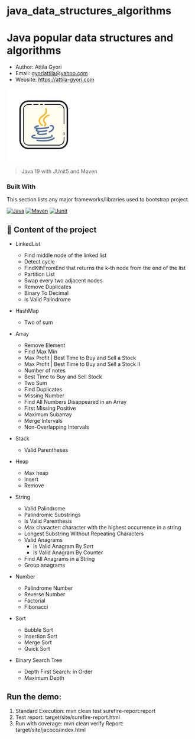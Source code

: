 # java_data_structures_algorithms

# Java popular data structures and algorithms

- Author: Attila Gyori
- Email: gyoriattila@yahoo.com
- Website: https://attila-gyori.com

![Playwright](assets/icons8-java-200.png)

> Java 19 with JUnit5 and Maven

### Built With

This section lists any major frameworks/libraries used to bootstrap project.

[![Java][Java]][Java-url]
[![Maven][Maven]][Maven-url]
[![Junit][Junit]][Junit-url]

## 🚀 Content of the project

- LinkedList
  - Find middle node of the linked list
  - Detect cycle
  - FindKthFromEnd that returns the k-th node from the end of the list
  - Partition List
  - Swap every two adjacent nodes
  - Remove Duplicates
  - Binary To Decimal
  - Is Valid Palindrome

- HashMap
    - Two of sum
- Array
    - Remove Element
    - Find Max Min
    - Max Profit | Best Time to Buy and Sell a Stock
    - Max Profit | Best Time to Buy and Sell a Stock II
    - Number of notes
    - Best Time to Buy and Sell Stock
    - Two Sum
    - Find Duplicates
    - Missing Number
    - Find All Numbers Disappeared in an Array
    - First Missing Positive
    - Maximum Subarray
    - Merge Intervals
    - Non-Overlapping Intervals
- Stack
  - Valid Parentheses
- Heap
  - Max heap
  - Insert
  - Remove
- String
  - Valid Palindrome
  - Palindromic Substrings
  - Is Valid Parenthesis
  - Max character: character with the highest occurrence in a string
  - Longest Substring Without Repeating Characters
  - Valid Anagrams
    - Is Valid Anagram By Sort
    - Is Valid Anagram By Counter
  - Find All Anagrams in a String
  - Group anagrams
- Number
  - Palindrome Number
  - Reverse Number
  - Factorial
  - Fibonacci
- Sort
  - Bubble Sort
  - Insertion Sort
  - Merge Sort
  - Quick Sort
- Binary Search Tree
  - Depth First Search: in Order
  - Maximum Depth
## Run the demo:

1. Standard Execution:
   mvn clean test surefire-report:report
2. Test report: target/site/surefire-report.html
3. Run with coverage:  mvn clean verify
   Report: target/site/jacoco/index.html


<!-- MARKDOWN LINKS & IMAGES -->
<!-- https://www.markdownguide.org/basic-syntax/#reference-style-links -->

[Maven]: https://img.shields.io/badge/Maven-8A2BE2
[Maven-url]: https://maven.apache.org/
[Java]: https://img.shields.io/badge/Java-ED8B00?style=for-the-badge&logo=openjdk&logoColor=white
[Java-url]: https://www.java.com/en/
[Junit]: https://img.shields.io/badge/JUnit5-52AA2
[Junit-url]: https://junit.org/junit5/
